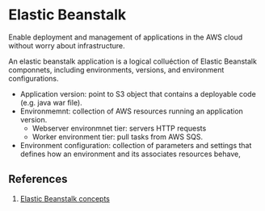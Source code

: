 # Elastic Beanstalk
Enable deployment and management of applications in the AWS cloud without worry about infrastructure. 

An elastic beanstalk application is a logical colluéction of Elastic Beanstalk componnets, including environments, versions, and environment configurations.
- Application version: point to S3 object that contains a deployable code (e.g. java war file).
- Environmemnt: collection of AWS resources running an application version.
    -   Webserver environmnet tier:  servers HTTP requests
    -   Worker environment tier: pull tasks from AWS SQS.
- Environment configuration: collection of parameters and settings that defines how an environment and its associates resources behave,



## References
1) [Elastic Beanstalk concepts](https://docs.aws.amazon.com/elasticbeanstalk/latest/dg/concepts.html)